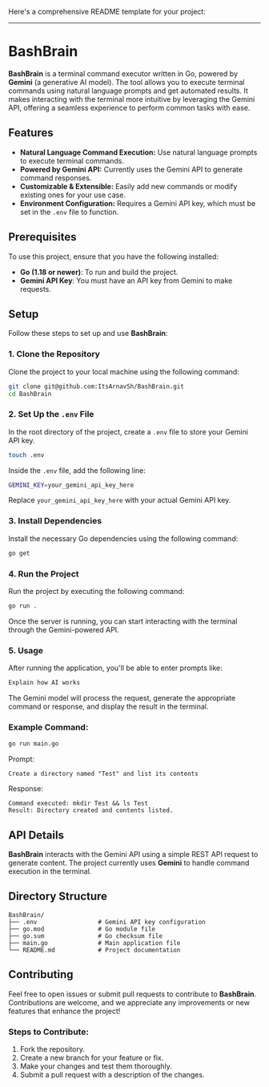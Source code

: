 Here's a comprehensive README template for your project:

---

# BashBrain

**BashBrain** is a terminal command executor written in Go, powered by **Gemini** (a generative AI model). The tool allows you to execute terminal commands using natural language prompts and get automated results. It makes interacting with the terminal more intuitive by leveraging the Gemini API, offering a seamless experience to perform common tasks with ease.

## Features

- **Natural Language Command Execution:** Use natural language prompts to execute terminal commands.
- **Powered by Gemini API:** Currently uses the Gemini API to generate command responses.
- **Customizable & Extensible:** Easily add new commands or modify existing ones for your use case.
- **Environment Configuration:** Requires a Gemini API key, which must be set in the `.env` file to function.

## Prerequisites

To use this project, ensure that you have the following installed:

- **Go (1.18 or newer)**: To run and build the project.
- **Gemini API Key**: You must have an API key from Gemini to make requests.

## Setup

Follow these steps to set up and use **BashBrain**:

### 1. Clone the Repository

Clone the project to your local machine using the following command:

```bash
git clone git@github.com:ItsArnavSh/BashBrain.git
cd BashBrain
```

### 2. Set Up the `.env` File

In the root directory of the project, create a `.env` file to store your Gemini API key.

```bash
touch .env
```

Inside the `.env` file, add the following line:

```bash
GEMINI_KEY=your_gemini_api_key_here
```

Replace `your_gemini_api_key_here` with your actual Gemini API key.

### 3. Install Dependencies

Install the necessary Go dependencies using the following command:

```bash
go get
```

### 4. Run the Project

Run the project by executing the following command:

```bash
go run .
```

Once the server is running, you can start interacting with the terminal through the Gemini-powered API.

### 5. Usage

After running the application, you'll be able to enter prompts like:

```bash
Explain how AI works
```

The Gemini model will process the request, generate the appropriate command or response, and display the result in the terminal.

### Example Command:

```bash
go run main.go
```

Prompt:

```
Create a directory named "Test" and list its contents
```

Response:

```
Command executed: mkdir Test && ls Test
Result: Directory created and contents listed.
```

## API Details

**BashBrain** interacts with the Gemini API using a simple REST API request to generate content. The project currently uses **Gemini** to handle command execution in the terminal.

## Directory Structure

```
BashBrain/
├── .env                 # Gemini API key configuration
├── go.mod               # Go module file
├── go.sum               # Go checksum file
├── main.go              # Main application file
└── README.md            # Project documentation
```

## Contributing

Feel free to open issues or submit pull requests to contribute to **BashBrain**. Contributions are welcome, and we appreciate any improvements or new features that enhance the project!

### Steps to Contribute:

1. Fork the repository.
2. Create a new branch for your feature or fix.
3. Make your changes and test them thoroughly.
4. Submit a pull request with a description of the changes.
